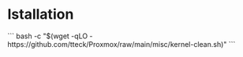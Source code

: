 <H1>Istallation</H1>
```
bash -c "$(wget -qLO - https://github.com/tteck/Proxmox/raw/main/misc/kernel-clean.sh)"
```
